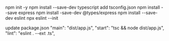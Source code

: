 npm init -y
npm install --save-dev typescript
add tsconfig.json
npm install --save express
npm install -save-dev @types/express
npm install --save-dev eslint
npx eslint --init

update package.json
"main": "dist/app.js",
"start": "tsc && node dist/app.js",
"lint": "eslint . --ext .ts",
